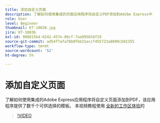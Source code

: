 ```yaml
---
title: 添加自定义页面
description: 了解如何使用集成的页面应用程序将自定义PDF添加到Adobe Express中
role: User
level: Beginner
thumbnail: KT-10836.jpg
jira: KT-10836
exl-id: 900815b4-6242-457e-86cf-7aa995016f29
source-git-commit: ad54f7afa78b0fbb31eccf455723a8890cb92355
workflow-type: tm+mt
source-wordcount: '52'
ht-degree: 5%

---
```


# 添加自定义页面

了解如何使用集成的Adobe Express应用程序将自定义页面添加到PDF，该应用程序提供了数千个可供选择的模板。 本视频教程使用 [全新的工作区体验](new-workspace.md)的

>[!VIDEO](https://video.tv.adobe.com/v/347331?quality=12&learn=on&hidetitle=true)
